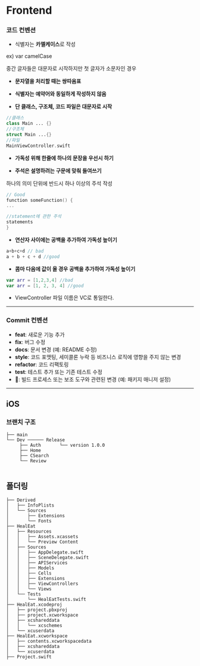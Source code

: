 # Frontend

### 코드 컨벤션

- 식별자는 **카멜케이스**로 작성

ex) var camelCase

중간 글자들은 대문자로 시작하지만 첫 글자가 소문자인 경우

- **문자열을 처리할 때는 쌍따옴표**

- **식별자는 예약어와 동일하게 작성하지 않음**

- **단 클래스, 구조체, 코드 파일은 대문자로 시작**

```swift
//클래스
class Main ... {}
//구조체
struct Main ...{}
//파일
MainViewController.swift
```

- **가독성 위해 한줄에 하나의 문장을 우선시 하기**

- **주석은 설명하려는 구문에 맞춰 들여쓰기**

하나의 의미 단위에 반드시 하나 이상의 주석 작성

```swift
// Good
function someFunction() {
...

//statement에 관한 주석
statements
}
```

- **연산자 사이에는 공백을 추가하여 가독성 높이기**

```swift
a+b+c+d // bad
a + b + c + d //good
```

- **콤마 다음에 값이 올 경우 공백을 추가하여 가독성 높이기**

```swift
var arr = [1,2,3,4] //bad
var arr = [1, 2, 3, 4] //good
```

- ViewController 파일 이름은 VC로 통일한다.

---

### Commit 컨벤션

- **feat**: 새로운 기능 추가
- **fix**: 버그 수정
- **docs**: 문서 변경 (예: README 수정)
- **style**: 코드 포맷팅, 세미콜론 누락 등 비즈니스 로직에 영향을 주지 않는 변경
- **refactor**: 코드 리팩토링
- **test**: 테스트 추가 또는 기존 테스트 수정
- 🔧: 빌드 프로세스 또는 보조 도구와 관련된 변경 (예: 패키지 매니저 설정)

---

## iOS

### 브랜치 구조

```
├── main
└── Dev ────── Release
     ├── Auth       └── version 1.0.0
     ├── Home
     ├── CSearch
     └── Review
			
```

## 폴더링

```
├── Derived
│   ├── InfoPlists
│   └── Sources
│       ├── Extensions
│       └── Fonts
├── HealEat
│   ├── Resources
│   │   ├── Assets.xcassets
│   │   └── Preview Content
│   ├── Sources
│   │   ├── AppDelegate.swift
│   │   ├── SceneDelegate.swift
│   │   ├── APIServices
│   │   ├── Models
│   │   ├── Cells
│   │   ├── Extensions
│   │   ├── ViewControllers
│   │   └── Views
│   └── Tests
│       └── HealEatTests.swift
├── HealEat.xcodeproj
│   ├── project.pbxproj
│   ├── project.xcworkspace
│   ├── xcshareddata
│   │   └── xcschemes
│   └── xcuserdata
├── HealEat.xcworkspace
│   ├── contents.xcworkspacedata
│   ├── xcshareddata
│   └── xcuserdata
├── Project.swift

```
